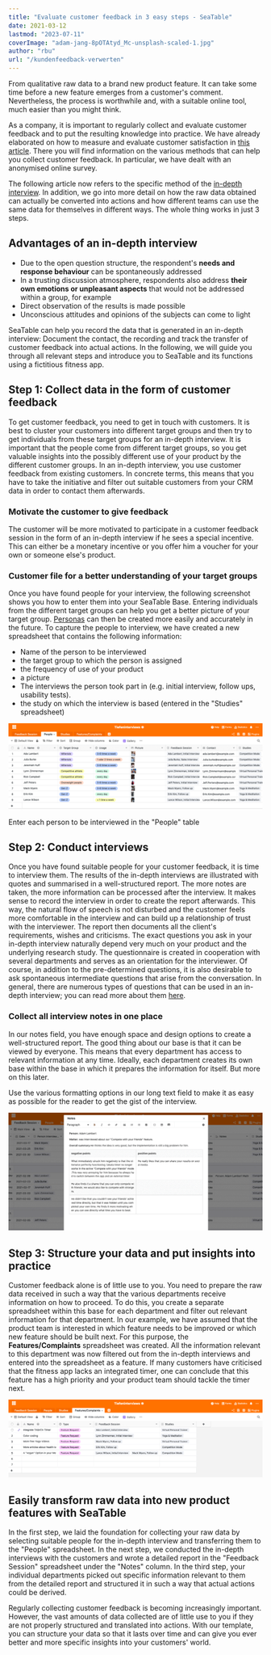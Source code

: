 ```yaml
---
title: "Evaluate customer feedback in 3 easy steps - SeaTable"
date: 2021-03-12
lastmod: "2023-07-11"
coverImage: "adam-jang-8pOTAtyd_Mc-unsplash-scaled-1.jpg"
author: "rbu"
url: "/kundenfeedback-verwerten"
---
```


From qualitative raw data to a brand new product feature. It can take some time before a new feature emerges from a customer's comment. Nevertheless, the process is worthwhile and, with a suitable online tool, much easier than you might think.

As a company, it is important to regularly collect and evaluate customer feedback and to put the resulting knowledge into practice. We have already elaborated on how to measure and evaluate customer satisfaction in [this article](https://seatable.io/en/kundenzufriedenheit-messen-auswerten-und-steigern/). There you will find information on the various methods that can help you collect customer feedback. In particular, we have dealt with an anonymised online survey.

The following article now refers to the specific method of the [in-depth interview](https://de.wikipedia.org/wiki/Tiefeninterview). In addition, we go into more detail on how the raw data obtained can actually be converted into actions and how different teams can use the same data for themselves in different ways. The whole thing works in just 3 steps.

## Advantages of an in-depth interview

- Due to the open question structure, the respondent's **needs and response behaviour** can be spontaneously addressed
- In a trusting discussion atmosphere, respondents also address **their own emotions or unpleasant aspects** that would not be addressed within a group, for example
- Direct observation of the results is made possible
- Unconscious attitudes and opinions of the subjects can come to light

SeaTable can help you record the data that is generated in an in-depth interview: Document the contact, the recording and track the transfer of customer feedback into actual actions. In the following, we will guide you through all relevant steps and introduce you to SeaTable and its functions using a fictitious fitness app.

## Step 1: Collect data in the form of customer feedback

To get customer feedback, you need to get in touch with customers. It is best to cluster your customers into different target groups and then try to get individuals from these target groups for an in-depth interview. It is important that the people come from different target groups, so you get valuable insights into the possibly different use of your product by the different customer groups. In an in-depth interview, you use customer feedback from existing customers. In concrete terms, this means that you have to take the initiative and filter out suitable customers from your CRM data in order to contact them afterwards.

### Motivate the customer to give feedback

The customer will be more motivated to participate in a customer feedback session in the form of an in-depth interview if he sees a special incentive. This can either be a monetary incentive or you offer him a voucher for your own or someone else's product.

### Customer file for a better understanding of your target groups

Once you have found people for your interview, the following screenshot shows you how to enter them into your SeaTable Base. Entering individuals from the different target groups can help you get a better picture of your target group. [Personas](https://buffer.com/library/marketing-personas-beginners-guide/) can then be created more easily and accurately in the future. To capture the people to interview, we have created a new spreadsheet that contains the following information:

- Name of the person to be interviewed
- the target group to which the person is assigned
- the frequency of use of your product
- a picture
- The interviews the person took part in (e.g. initial interview, follow ups, usability tests).
- the study on which the interview is based (entered in the "Studies" spreadsheet)

![Customer feedback](images/Bildschirmfoto-2021-03-12-um-13.27.47.png)

Enter each person to be interviewed in the "People" table

## Step 2: Conduct interviews

Once you have found suitable people for your customer feedback, it is time to interview them. The results of the in-depth interviews are illustrated with quotes and summarised in a well-structured report. The more notes are taken, the more information can be processed after the interview. It makes sense to record the interview in order to create the report afterwards. This way, the natural flow of speech is not disturbed and the customer feels more comfortable in the interview and can build up a relationship of trust with the interviewer. The report then documents all the client's requirements, wishes and criticisms. The exact questions you ask in your in-depth interview naturally depend very much on your product and the underlying research study. The questionnaire is created in cooperation with several departments and serves as an orientation for the interviewer. Of course, in addition to the pre-determined questions, it is also desirable to ask spontaneous intermediate questions that arise from the conversation. In general, there are numerous types of questions that can be used in an in-depth interview; you can read more about them [here](https://wpgs.de/fachtexte/qualitative-interviews/9-mit-qualitativen-fragen-in-die-tiefe-gehen/).

### Collect all interview notes in one place

In our notes field, you have enough space and design options to create a well-structured report. The good thing about our base is that it can be viewed by everyone. This means that every department has access to relevant information at any time. Ideally, each department creates its own base within the base in which it prepares the information for itself. But more on this later.

Use the various formatting options in our long text field to make it as easy as possible for the reader to get the gist of the interview.

![Customer feedback](images/Bildschirmfoto-2021-03-12-um-13.53.44.png)

## Step 3: Structure your data and put insights into practice

Customer feedback alone is of little use to you. You need to prepare the raw data received in such a way that the various departments receive information on how to proceed. To do this, you create a separate spreadsheet within this base for each department and filter out relevant information for that department. In our example, we have assumed that the product team is interested in which feature needs to be improved or which new feature should be built next. For this purpose, the **Features/Complaints** spreadsheet was created. All the information relevant to this department was now filtered out from the in-depth interviews and entered into the spreadsheet as a feature. If many customers have criticised that the fitness app lacks an integrated timer, one can conclude that this feature has a high priority and your product team should tackle the timer next.

![Customer feedback](images/Bildschirmfoto-2021-03-12-um-14.10.19.png)

## Easily transform raw data into new product features with SeaTable

In the first step, we laid the foundation for collecting your raw data by selecting suitable people for the in-depth interview and transferring them to the "People" spreadsheet. In the next step, we conducted the in-depth interviews with the customers and wrote a detailed report in the "Feedback Session" spreadsheet under the "Notes" column. In the third step, your individual departments picked out specific information relevant to them from the detailed report and structured it in such a way that actual actions could be derived.

Regularly collecting customer feedback is becoming increasingly important. However, the vast amounts of data collected are of little use to you if they are not properly structured and translated into actions. With our template, you can structure your data so that it lasts over time and can give you ever better and more specific insights into your customers' world.
